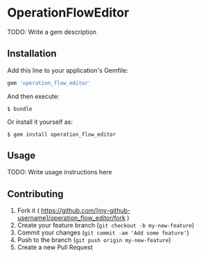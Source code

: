 # OperationFlowEditor

TODO: Write a gem description

## Installation

Add this line to your application's Gemfile:

```ruby
gem 'operation_flow_editor'
```

And then execute:

    $ bundle

Or install it yourself as:

    $ gem install operation_flow_editor

## Usage

TODO: Write usage instructions here

## Contributing

1. Fork it ( https://github.com/[my-github-username]/operation_flow_editor/fork )
2. Create your feature branch (`git checkout -b my-new-feature`)
3. Commit your changes (`git commit -am 'Add some feature'`)
4. Push to the branch (`git push origin my-new-feature`)
5. Create a new Pull Request
